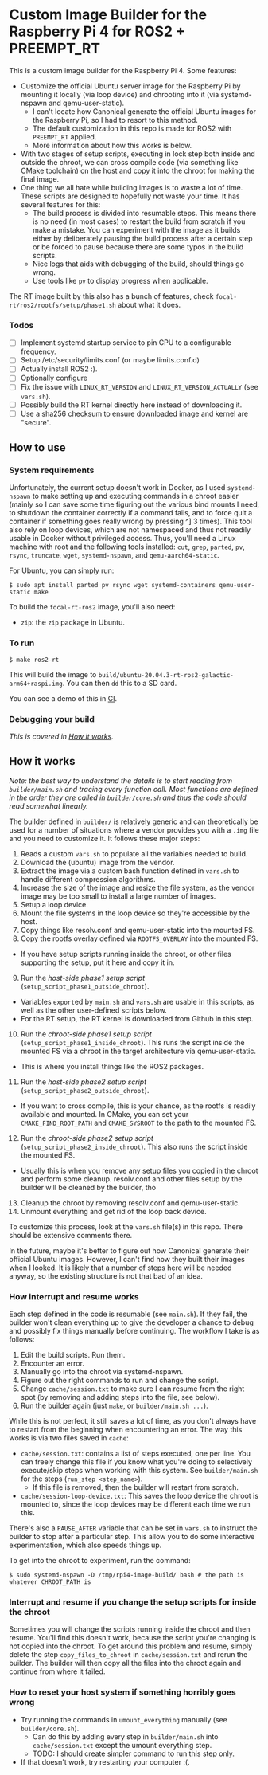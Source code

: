 Custom Image Builder for the Raspberry Pi 4 for ROS2 + PREEMPT_RT
=================================================================

This is a custom image builder for the Raspberry Pi 4. Some features:

- Customize the official Ubuntu server image for the Raspberry Pi by mounting
  it locally (via loop device) and chrooting into it (via systemd-nspawn and
  qemu-user-static).
  - I can't locate how Canonical generate the official Ubuntu images for the
    Raspberry Pi, so I had to resort to this method.
  - The default customization in this repo is made for ROS2 with `PREEMPT_RT`
    applied.
  - More information about how this works is below.
- With two stages of setup scripts, executing in lock step both inside and
  outside the chroot, we can cross compile code (via something like CMake
  toolchain) on the host and copy it into the chroot for making the final
  image.
- One thing we all hate while building images is to waste a lot of time. These
  scripts are designed to hopefully not waste your time. It has several
  features for this:
  - The build process is divided into resumable steps. This means there is no
    need (in most cases) to restart the build from scratch if you make a
    mistake. You can experiment with the image as it builds either by
    deliberately pausing the build process after a certain step or be forced to
    pause because there are some typos in the build scripts.
  - Nice logs that aids with debugging of the build, should things go wrong.
  - Use tools like `pv` to display progress when applicable.

The RT image built by this also has a bunch of features, check
`focal-rt/ros2/rootfs/setup/phase1.sh` about what it does.

### Todos

- [ ] Implement systemd startup service to pin CPU to a configurable frequency.
- [ ] Setup /etc/security/limits.conf (or maybe limits.conf.d)
- [ ] Actually install ROS2 :).
- [ ] Optionally configure 
- [ ] Fix the issue with `LINUX_RT_VERSION` and `LINUX_RT_VERSION_ACTUALLY` (see `vars.sh`).
- [ ] Possibly build the RT kernel directly here instead of downloading it.
- [ ] Use a sha256 checksum to ensure downloaded image and kernel are "secure".

How to use
----------

### System requirements

Unfortunately, the current setup doesn't work in Docker, as I used
`systemd-nspawn` to make setting up and executing commands in a chroot easier
(mainly so I can save some time figuring out the various bind mounts I need, to
shutdown the container correctly if a command fails, and to force quit a
container if something goes really wrong by pressing ^] 3 times).  This tool
also rely on loop devices, which are not namespaced and thus not readily usable
in Docker without privileged access. Thus, you'll need a Linux machine with root
and the following tools installed: `cut`, `grep`, `parted`, `pv`, `rsync`,
`truncate`, `wget`, `systemd-nspawn`, and `qemu-aarch64-static`.

For Ubuntu, you can simply run:

```
$ sudo apt install parted pv rsync wget systemd-containers qemu-user-static make
```

To build the `focal-rt-ros2` image, you'll also need:

- `zip`: the `zip` package in Ubuntu.

### To run

```
$ make ros2-rt
```

This will build the image to `build/ubuntu-20.04.3-rt-ros2-galactic-arm64+raspi.img`. You can then `dd` this to a SD card.

You can see a demo of this in [CI](#TODO).

### Debugging your build

_This is covered in [How it works](#how-it-works)._

How it works
------------

_Note: the best way to understand the details is to start reading from
`builder/main.sh` and tracing every function call. Most functions are defined
in the order they are called in `builder/core.sh` and thus the code should read
somewhat linearly._

The builder defined in `builder/` is relatively generic and can theoretically
be used for a number of situations where a vendor provides you with a `.img`
file and you need to customize it. It follows these major steps:

1. Reads a custom `vars.sh` to populate all the variables needed to build.
2. Download the (ubuntu) image from the vendor.
3. Extract the image via a custom bash function defined in `vars.sh` to handle
   different compression algorithms.
4. Increase the size of the image and resize the file system, as the vendor
   image may be too small to install a large number of images.
5. Setup a loop device.
6. Mount the file systems in the loop device so they're accessible by the host.
7. Copy things like resolv.conf and qemu-user-static into the mounted FS.
8. Copy the rootfs overlay defined via `ROOTFS_OVERLAY` into the mounted FS.
  - If you have setup scripts running inside the chroot, or other files
    supporting the setup, put it here and copy it in.
9. Run the _host-side phase1 setup script_ (`setup_script_phase1_outside_chroot`).
  - Variables `export`ed by `main.sh` and `vars.sh` are usable in this scripts,
    as well as the other user-defined scripts below.
  - For the RT setup, the RT kernel is downloaded from Github in this step.
10. Run the _chroot-side phase1 setup script_ (`setup_script_phase1_inside_chroot`).
    This runs the script inside the mounted FS via a chroot in the target
    architecture via qemu-user-static.
  - This is where you install things like the ROS2 packages.
11. Run the _host-side phase2 setup script_ (`setup_script_phase2_outside_chroot`).
  - If you want to cross compile, this is your chance, as the rootfs is readily
    available and mounted. In CMake, you can set your `CMAKE_FIND_ROOT_PATH` and
    `CMAKE_SYSROOT` to the path to the mounted FS.
12. Run the _chroot-side phase2 setup script_ (`setup_script_phase2_inside_chroot`).
    This also runs the script inside the mounted FS.
  - Usually this is when you remove any setup files you copied in the chroot
    and perform some cleanup. resolv.conf and other files setup by the builder
    will be cleaned by the builder, tho
13. Cleanup the chroot by removing resolv.conf and qemu-user-static.
14. Unmount everything and get rid of the loop back device.

To customize this process, look at the `vars.sh` file(s) in this repo. There
should be extensive comments there.

In the future, maybe it's better to figure out how Canonical generate their
official Ubuntu images. However, I can't find how they built their images when
I looked. It is likely that a number of steps here will be needed anyway, so
the existing structure is not that bad of an idea.

### How interrupt and resume works

Each step defined in the code is resumable (see `main.sh`). If they fail, the
builder won't clean everything up to give the developer a chance to debug and
possibly fix things manually before continuing. The workflow I take is as
follows:

1. Edit the build scripts. Run them.
2. Encounter an error.
3. Manually go into the chroot via systemd-nspawn.
4. Figure out the right commands to run and change the script.
5. Change `cache/session.txt` to make sure I can resume from the right spot (by removing and adding steps into the file, see below).
6. Run the builder again (just `make`, or `builder/main.sh ...`).

While this is not perfect, it still saves a lot of time, as you don't always
have to restart from the beginning when encountering an error. The way this
works is via two files saved in `cache`:

- `cache/session.txt`: contains a list of steps executed, one per line. You can
  freely change this file if you know what you're doing to selectively
  execute/skip steps when working with this system. See `builder/main.sh` for
  the steps (`run_step <step_name>`).
  - If this file is removed, then the builder will restart from scratch.
- `cache/session-loop-device.txt`: This saves the loop device the chroot is
  mounted to, since the loop devices may be different each time we run this.

There's also a `PAUSE_AFTER` variable that can be set in `vars.sh` to instruct
the builder to stop after a particular step. This allow you to do some
interactive experimentation, which also speeds things up.

To get into the chroot to experiment, run the command:

```
$ sudo systemd-nspawn -D /tmp/rpi4-image-build/ bash # the path is whatever CHROOT_PATH is
```

### Interrupt and resume if you change the setup scripts for inside the chroot

Sometimes you will change the scripts running inside the chroot and then resume.
You'll find this doesn't work, because the script you're changing is not copied
into the chroot. To get around this problem and resume, simply delete the
step `copy_files_to_chroot` in `cache/session.txt` and rerun the builder.  The
builder will then copy all the files into the chroot again and continue from
where it failed.

### How to reset your host system if something horribly goes wrong

- Try running the commands in `umount_everything` manually (see
  `builder/core.sh`).
  - Can do this by adding every step in `builder/main.sh` into
  `cache/session.txt` except the umount everything step.
  - TODO: I should create simpler command to run this step only.
- If that doesn't work, try restarting your computer :(.

